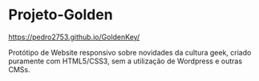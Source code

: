 # Projeto-Golden

https://pedro2753.github.io/GoldenKey/

Protótipo de Website responsivo sobre novidades da cultura geek, criado puramente com HTML5/CSS3, sem a utilização de Wordpress e outras CMSs.
